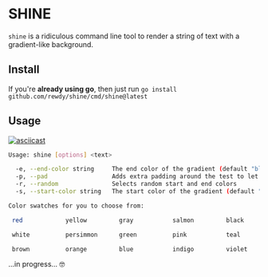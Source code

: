 # SHINE

`shine` is a ridiculous command line tool to render a string of text with a gradient-like background.

## Install

If you're **already using go**, then just run `go install github.com/rewdy/shine/cmd/shine@latest`

## Usage

[![asciicast](https://asciinema.org/a/JsmY7s4qNTRM2jCGAeefREj7e.svg)](https://asciinema.org/a/JsmY7s4qNTRM2jCGAeefREj7e)

```bash
Usage: shine [options] <text>

  -e, --end-color string     The end color of the gradient (default "blue")
  -p, --pad                  Adds extra padding around the test to let it breathe (default true)
  -r, --random               Selects random start and end colors
  -s, --start-color string   The start color of the gradient (default "red")

Color swatches for you to choose from:

 red            yellow         gray           salmon         black

 white          persimmon      green          pink           teal

 brown          orange         blue           indigo         violet
```

...in progress... 🤓
